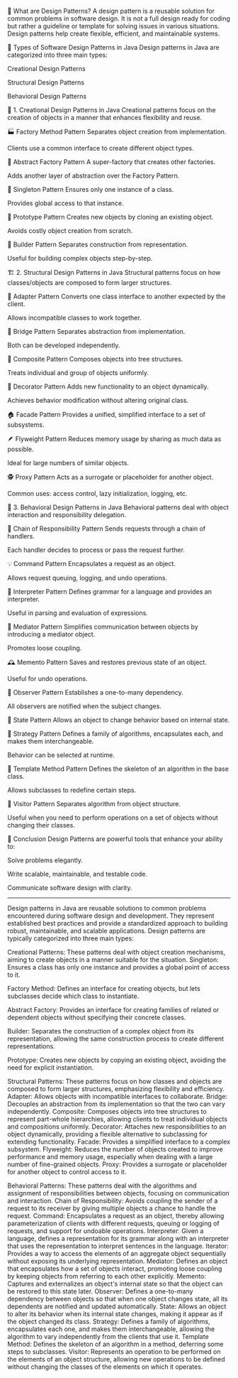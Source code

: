 🎯 What are Design Patterns?
A design pattern is a reusable solution for common problems in software design.
It is not a full design ready for coding but rather a guideline or template for solving issues in various situations.
Design patterns help create flexible, efficient, and maintainable systems.

🧱 Types of Software Design Patterns in Java
Design patterns in Java are categorized into three main types:

Creational Design Patterns

Structural Design Patterns

Behavioral Design Patterns

🔨 1. Creational Design Patterns in Java
Creational patterns focus on the creation of objects in a manner that enhances flexibility and reuse.

🏭 Factory Method Pattern
Separates object creation from implementation.

Clients use a common interface to create different object types.

🧰 Abstract Factory Pattern
A super-factory that creates other factories.

Adds another layer of abstraction over the Factory Pattern.

👤 Singleton Pattern
Ensures only one instance of a class.

Provides global access to that instance.

🧬 Prototype Pattern
Creates new objects by cloning an existing object.

Avoids costly object creation from scratch.

🧱 Builder Pattern
Separates construction from representation.

Useful for building complex objects step-by-step.

🏗️ 2. Structural Design Patterns in Java
Structural patterns focus on how classes/objects are composed to form larger structures.

🔌 Adapter Pattern
Converts one class interface to another expected by the client.

Allows incompatible classes to work together.

🌉 Bridge Pattern
Separates abstraction from implementation.

Both can be developed independently.

🌲 Composite Pattern
Composes objects into tree structures.

Treats individual and group of objects uniformly.

🎨 Decorator Pattern
Adds new functionality to an object dynamically.

Achieves behavior modification without altering original class.

🏠 Facade Pattern
Provides a unified, simplified interface to a set of subsystems.

🪶 Flyweight Pattern
Reduces memory usage by sharing as much data as possible.

Ideal for large numbers of similar objects.

🕵️ Proxy Pattern
Acts as a surrogate or placeholder for another object.

Common uses: access control, lazy initialization, logging, etc.

🧠 3. Behavioral Design Patterns in Java
Behavioral patterns deal with object interaction and responsibility delegation.

🔗 Chain of Responsibility Pattern
Sends requests through a chain of handlers.

Each handler decides to process or pass the request further.

💡 Command Pattern
Encapsulates a request as an object.

Allows request queuing, logging, and undo operations.

🧾 Interpreter Pattern
Defines grammar for a language and provides an interpreter.

Useful in parsing and evaluation of expressions.

🧭 Mediator Pattern
Simplifies communication between objects by introducing a mediator object.

Promotes loose coupling.

🕰️ Memento Pattern
Saves and restores previous state of an object.

Useful for undo operations.

👀 Observer Pattern
Establishes a one-to-many dependency.

All observers are notified when the subject changes.

🔁 State Pattern
Allows an object to change behavior based on internal state.

🧠 Strategy Pattern
Defines a family of algorithms, encapsulates each, and makes them interchangeable.

Behavior can be selected at runtime.

🧬 Template Method Pattern
Defines the skeleton of an algorithm in the base class.

Allows subclasses to redefine certain steps.

🧳 Visitor Pattern
Separates algorithm from object structure.

Useful when you need to perform operations on a set of objects without changing their classes.

📌 Conclusion
Design Patterns are powerful tools that enhance your ability to:

Solve problems elegantly.

Write scalable, maintainable, and testable code.

Communicate software design with clarity.

------------------------------------------------------------------------------------------------------
Design patterns in Java are reusable solutions to common problems encountered during software design and development.
They represent established best practices and provide a standardized approach to building robust, maintainable, and scalable applications. 
Design patterns are typically categorized into three main types:

Creational Patterns:
These patterns deal with object creation mechanisms, aiming to create objects in a manner suitable for the situation.
Singleton: Ensures a class has only one instance and provides a global point of access to it.

Factory Method: Defines an interface for creating objects, but lets subclasses decide which class to instantiate. 

Abstract Factory: Provides an interface for creating families of related or dependent objects without specifying their concrete classes.

Builder: Separates the construction of a complex object from its representation, allowing the same construction process to create different representations.

Prototype: Creates new objects by copying an existing object, avoiding the need for explicit instantiation.


Structural Patterns:
These patterns focus on how classes and objects are composed to form larger structures, emphasizing flexibility and efficiency.
Adapter: Allows objects with incompatible interfaces to collaborate.
Bridge: Decouples an abstraction from its implementation so that the two can vary independently.
Composite: Composes objects into tree structures to represent part-whole hierarchies, allowing clients to treat individual objects and compositions uniformly.
Decorator: Attaches new responsibilities to an object dynamically, providing a flexible alternative to subclassing for extending functionality.
Facade: Provides a simplified interface to a complex subsystem.
Flyweight: Reduces the number of objects created to improve performance and memory usage, especially when dealing with a large number of fine-grained objects.
Proxy: Provides a surrogate or placeholder for another object to control access to it. 


Behavioral Patterns:
These patterns deal with the algorithms and assignment of responsibilities between objects, focusing on communication and interaction.
Chain of Responsibility: Avoids coupling the sender of a request to its receiver by giving multiple objects a chance to handle the request.
Command: Encapsulates a request as an object, thereby allowing parameterization of clients with different requests, queuing or logging of requests, and support for undoable operations.
Interpreter: Given a language, defines a representation for its grammar along with an interpreter that uses the representation to interpret sentences in the language.
Iterator: Provides a way to access the elements of an aggregate object sequentially without exposing its underlying representation.
Mediator: Defines an object that encapsulates how a set of objects interact, promoting loose coupling by keeping objects from referring to each other explicitly.
Memento: Captures and externalizes an object's internal state so that the object can be restored to this state later.
Observer: Defines a one-to-many dependency between objects so that when one object changes state, all its dependents are notified and updated automatically.
State: Allows an object to alter its behavior when its internal state changes, making it appear as if the object changed its class.
Strategy: Defines a family of algorithms, encapsulates each one, and makes them interchangeable, allowing the algorithm to vary independently from the clients that use it.
Template Method: Defines the skeleton of an algorithm in a method, deferring some steps to subclasses.
Visitor: Represents an operation to be performed on the elements of an object structure, allowing new operations to be defined without changing the classes of the elements on which it operates.
